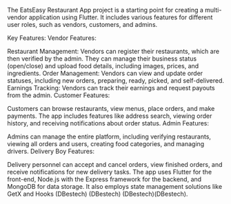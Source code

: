 The EatsEasy Restaurant App project is a starting point for creating a multi-vendor application using Flutter. It includes various features for different user roles, such as vendors, customers, and admins.

Key Features:
Vendor Features:

Restaurant Management: Vendors can register their restaurants, which are then verified by the admin. They can manage their business status (open/close) and upload food details, including images, prices, and ingredients.
Order Management: Vendors can view and update order statuses, including new orders, preparing, ready, picked, and self-delivered.
Earnings Tracking: Vendors can track their earnings and request payouts from the admin.
Customer Features:

Customers can browse restaurants, view menus, place orders, and make payments. The app includes features like address search, viewing order history, and receiving notifications about order status.
Admin Features:

Admins can manage the entire platform, including verifying restaurants, viewing all orders and users, creating food categories, and managing drivers.
Delivery Boy Features:

Delivery personnel can accept and cancel orders, view finished orders, and receive notifications for new delivery tasks.
The app uses Flutter for the front-end, Node.js with the Express framework for the backend, and MongoDB for data storage. It also employs state management solutions like GetX and Hooks​ (DBestech)​​ (DBestech)​​ (DBestech)​​ (DBestech)​.